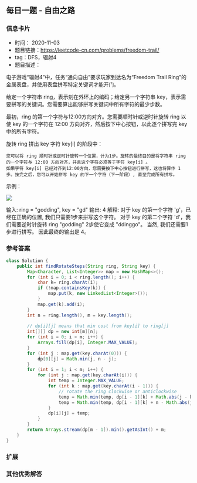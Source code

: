 ## 每日一题 - 自由之路
### 信息卡片 

- 时间： 2020-11-03
- 题目链接：https://leetcode-cn.com/problems/freedom-trail/
- tag：DFS，辐射4
- 题目描述：

电子游戏“辐射4”中，任务“通向自由”要求玩家到达名为“Freedom Trail Ring”的金属表盘，并使用表盘拼写特定关键词才能开门。

给定一个字符串 ring，表示刻在外环上的编码；给定另一个字符串 key，表示需要拼写的关键词。您需要算出能够拼写关键词中所有字符的最少步数。

最初，ring 的第一个字符与12:00方向对齐。您需要顺时针或逆时针旋转 ring 以使 key 的一个字符在 12:00 方向对齐，然后按下中心按钮，以此逐个拼写完 key 中的所有字符。

旋转 ring 拼出 key 字符 key[i] 的阶段中：

    您可以将 ring 顺时针或逆时针旋转一个位置，计为1步。旋转的最终目的是将字符串 ring 的一个字符与 12:00 方向对齐，并且这个字符必须等于字符 key[i] 。
    如果字符 key[i] 已经对齐到12:00方向，您需要按下中心按钮进行拼写，这也将算作 1 步。按完之后，您可以开始拼写 key 的下一个字符（下一阶段）, 直至完成所有拼写。

示例：

 ![](https://assets.leetcode-cn.com/aliyun-lc-upload/uploads/2018/10/22/ring.jpg)
 

输入: ring = "godding", key = "gd"
输出: 4
解释:
 对于 key 的第一个字符 'g'，已经在正确的位置, 我们只需要1步来拼写这个字符。 
 对于 key 的第二个字符 'd'，我们需要逆时针旋转 ring "godding" 2步使它变成 "ddinggo"。
 当然, 我们还需要1步进行拼写。
 因此最终的输出是 4。



### 参考答案


```java
class Solution {
    public int findRotateSteps(String ring, String key) {
        Map<Character, List<Integer>> map = new HashMap<>();
        for (int i = 0; i < ring.length(); i++) {
            char k= ring.charAt(i);
            if (!map.containsKey(k)) {
                map.put(k, new LinkedList<Integer>());
            }
            map.get(k).add(i);
        }
        int n = ring.length(), m = key.length();
        
        // dp[i][j] means that min cost from key[i] to ring[j]
        int[][] dp = new int[m][n];
        for (int i = 0; i < m; i++) {
            Arrays.fill(dp[i], Integer.MAX_VALUE);
        }
        for (int j : map.get(key.charAt(0))) {
            dp[0][j] = Math.min(j, n - j);
        }
        for (int i = 1; i < m; i++) {
            for (int j : map.get(key.charAt(i))) {
                int temp = Integer.MAX_VALUE;
                for (int k : map.get(key.charAt(i - 1))) {
                    // rotate the ring clockwise or anticlockwise
                    temp = Math.min(temp, dp[i - 1][k] + Math.abs(j - k));
                    temp = Math.min(temp, dp[i - 1][k] + n - Math.abs(j - k));
                }
                dp[i][j] = temp;
            }
        }
        return Arrays.stream(dp[m - 1]).min().getAsInt() + m;
    }
}
```

### 扩展

### 其他优秀解答 





